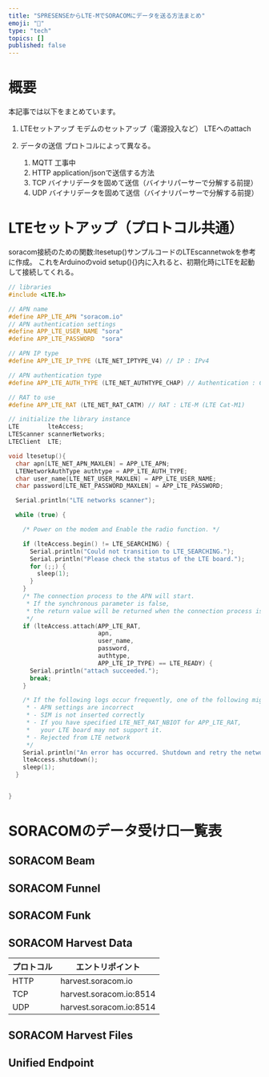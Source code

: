 ```yaml
---
title: "SPRESENSEからLTE-MでSORACOMにデータを送る方法まとめ"
emoji: "🐡"
type: "tech"
topics: []
published: false
---
```


# 概要
本記事では以下をまとめています。
1. LTEセットアップ
モデムのセットアップ（電源投入など）
LTEへのattach

1. データの送信
プロトコルによって異なる。
	1. MQTT
	工事中
	2. HTTP
	application/jsonで送信する方法
	3. TCP
	バイナリデータを固めて送信（バイナリパーサーで分解する前提）
	4. UDP
	バイナリデータを固めて送信（バイナリパーサーで分解する前提）


# LTEセットアップ（プロトコル共通）
soracom接続のための関数:ltesetup()サンプルコードのLTEscannetwokを参考に作成。
これをArduinoのvoid setup(){}内に入れると、初期化時にLTEを起動して接続してくれる。

```cpp
// libraries
#include <LTE.h>

// APN name
#define APP_LTE_APN "soracom.io"
// APN authentication settings
#define APP_LTE_USER_NAME "sora"
#define APP_LTE_PASSWORD  "sora"

// APN IP type
#define APP_LTE_IP_TYPE (LTE_NET_IPTYPE_V4) // IP : IPv4

// APN authentication type
#define APP_LTE_AUTH_TYPE (LTE_NET_AUTHTYPE_CHAP) // Authentication : CHAP

// RAT to use
#define APP_LTE_RAT (LTE_NET_RAT_CATM) // RAT : LTE-M (LTE Cat-M1)

// initialize the library instance
LTE        lteAccess;
LTEScanner scannerNetworks;
LTEClient  LTE;

void ltesetup(){
  char apn[LTE_NET_APN_MAXLEN] = APP_LTE_APN;
  LTENetworkAuthType authtype = APP_LTE_AUTH_TYPE;
  char user_name[LTE_NET_USER_MAXLEN] = APP_LTE_USER_NAME;
  char password[LTE_NET_PASSWORD_MAXLEN] = APP_LTE_PASSWORD;

  Serial.println("LTE networks scanner");

  while (true) {

    /* Power on the modem and Enable the radio function. */

    if (lteAccess.begin() != LTE_SEARCHING) {
      Serial.println("Could not transition to LTE_SEARCHING.");
      Serial.println("Please check the status of the LTE board.");
      for (;;) {
        sleep(1);
      }
    }
    /* The connection process to the APN will start.
     * If the synchronous parameter is false,
     * the return value will be returned when the connection process is started.
     */
    if (lteAccess.attach(APP_LTE_RAT,
                         apn,
                         user_name,
                         password,
                         authtype,
                         APP_LTE_IP_TYPE) == LTE_READY) {
      Serial.println("attach succeeded.");
      break;
    }

    /* If the following logs occur frequently, one of the following might be a cause:
     * - APN settings are incorrect
     * - SIM is not inserted correctly
     * - If you have specified LTE_NET_RAT_NBIOT for APP_LTE_RAT,
     *   your LTE board may not support it.
     * - Rejected from LTE network
     */
    Serial.println("An error has occurred. Shutdown and retry the network attach process after 1 second.");
    lteAccess.shutdown();
    sleep(1);
  }


}

```


# SORACOMのデータ受け口一覧表

## SORACOM Beam

## SORACOM Funnel

## SORACOM Funk

## SORACOM Harvest Data
| プロトコル | エントリポイント |
| ---- | ---- |
| HTTP | harvest.soracom.io |
| TCP | harvest.soracom.io:8514 |
| UDP | harvest.soracom.io:8514 |

## SORACOM Harvest Files

## Unified Endpoint